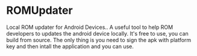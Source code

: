 # ROMUpdater
Local ROM updater for Android Devices..
A useful tool to help ROM developers to updates the android device locally.
It's free to use, you can build from source. The only thing is you need to sign the apk with platform key 
and then intall the application and you can use.
